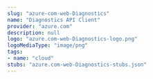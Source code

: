 ```yaml
---
slug: "azure-com-web-Diagnostics"
name: "Diagnostics API Client"
provider: "azure.com"
description: null
logo: "azure.com-web-Diagnostics-logo.png"
logoMediaType: "image/png"
tags:
- name: "cloud"
stubs: "azure.com-web-Diagnostics-stubs.json"
---
```

